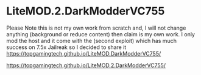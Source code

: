 # LiteMOD.2.DarkModderVC755
Please Note this is not my own work from scratch and, I will not change anything (background or reduce content) then claim is my own work. I only mod the host and it come with the (second exploit) which has much success on 7.5x Jailreak so I decided to share it https://topgamingtech.github.io/LiteMOD.DarkModderVC755/

https://topgamingtech.github.io/LiteMOD.2.DarkModderVC755/
